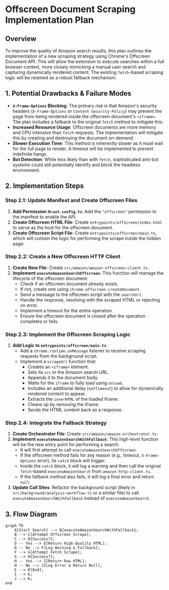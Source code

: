 # Offscreen Document Scraping Implementation Plan

## Overview

To improve the quality of Amazon search results, this plan outlines the implementation of a new scraping strategy using Chrome's Offscreen Document API. This will allow the extension to execute searches within a full browser context, more closely mimicking a manual user search and capturing dynamically rendered content. The existing `fetch`-based scraping logic will be retained as a robust fallback mechanism.

## 1. Potential Drawbacks & Failure Modes

-   **`X-Frame-Options` Blocking**: The primary risk is that Amazon's security headers (`X-Frame-Options` or `Content-Security-Policy`) may prevent the page from being rendered inside the offscreen document's `<iframe>`. The plan includes a fallback to the original `fetch` method to mitigate this.
-   **Increased Resource Usage**: Offscreen documents are more memory and CPU intensive than `fetch` requests. The implementation will mitigate this by creating and destroying the document on-demand.
-   **Slower Execution Time**: This method is inherently slower as it must wait for the full page to render. A timeout will be implemented to prevent indefinite hangs.
-   **Bot Detection**: While less likely than with `fetch`, sophisticated anti-bot systems could still potentially identify and block the headless environment.

## 2. Implementation Steps

### Step 2.1: Update Manifest and Create Offscreen Files

1.  **Add Permission in `wxt.config.ts`**: Add the `"offscreen"` permission to the manifest to enable the API.
2.  **Create Offscreen HTML File**: Create `entrypoints/offscreen/index.html` to serve as the host for the offscreen document.
3.  **Create Offscreen Script File**: Create `entrypoints/offscreen/main.ts`, which will contain the logic for performing the scrape inside the hidden page.

### Step 2.2: Create a New Offscreen HTTP Client

1.  **Create New File**: Create `src/amazon/amazon-offscreen-client.ts`.
2.  **Implement `executeAmazonSearchOffscreen`**: This function will manage the lifecycle of the offscreen document:
    -   Check if an offscreen document already exists.
    -   If not, create one using `chrome.offscreen.createDocument`.
    -   Send a message to the offscreen script with the `searchUrl`.
    -   Handle the response, resolving with the scraped HTML or rejecting on error.
    -   Implement a timeout for the entire operation.
    -   Ensure the offscreen document is closed after the operation completes or fails.

### Step 2.3: Implement the Offscreen Scraping Logic

1.  **Add Logic to `entrypoints/offscreen/main.ts`**:
    -   Add a `chrome.runtime.onMessage` listener to receive scraping requests from the background script.
    -   Implement a `scrapeUrl` function that:
        -   Creates an `<iframe>` element.
        -   Sets its `src` to the Amazon search URL.
        -   Appends it to the document body.
        -   Waits for the `iframe` to fully load using `onload`.
        -   Includes an additional delay (`setTimeout`) to allow for dynamically rendered content to appear.
        -   Extracts the `innerHTML` of the loaded iframe.
        -   Cleans up by removing the iframe.
        -   Sends the HTML content back as a response.

### Step 2.4: Integrate the Fallback Strategy

1.  **Create Orchestrator File**: Create `src/amazon/amazon-orchestrator.ts`.
2.  **Implement `executeAmazonSearchWithFallback`**: This high-level function will be the new entry point for performing a search.
    -   It will first attempt to call `executeAmazonSearchOffscreen`.
    -   If the offscreen method fails for any reason (e.g., timeout, `X-Frame-Options` error), its `catch` block will trigger.
    -   Inside the `catch` block, it will log a warning and then call the original `fetch`-based `executeAmazonSearch` from `amazon-http-client.ts`.
    -   If the fallback method also fails, it will log a final error and return `null`.
3.  **Update Call Sites**: Refactor the background script (likely in `src/background/analysis-workflow.ts` or a similar file) to call `executeAmazonSearchWithFallback` instead of `executeAmazonSearch`.

## 3. Flow Diagram

```mermaid
graph TD
    A[Start Search] --> B{executeAmazonSearchWithFallback};
    B --> C[Attempt Offscreen Scrape];
    C --> D{Success?};
    D -- Yes --> E[Return High-Quality HTML];
    D -- No --> F[Log Warning & Fallback];
    F --> G[Attempt Fetch Scrape];
    G --> H{Success?};
    H -- Yes --> I[Return Raw HTML];
    H -- No --> J[Log Error & Return Null];
    E --> K[End];
    I --> K;
    J --> K;
end